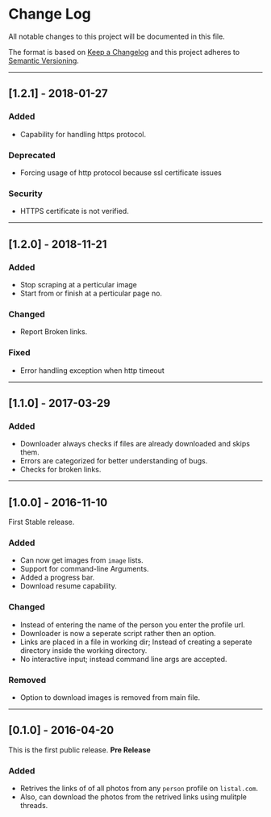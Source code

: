 # Change Log
All notable changes to this project will be documented in this file.

The format is based on [Keep a Changelog](http://keepachangelog.com/)
and this project adheres to [Semantic Versioning](http://semver.org/).

------------
## [1.2.1] - 2018-01-27
### Added
- Capability for handling https protocol.
### Deprecated
- Forcing usage of http protocol because ssl certificate issues
### Security
- HTTPS certificate is not verified.


---------
## [1.2.0] - 2018-11-21
### Added
- Stop scraping at a perticular image
- Start from or finish at a perticular page no.
### Changed
- Report Broken links.
### Fixed
- Error handling exception when http timeout

-------
## [1.1.0] - 2017-03-29

### Added
- Downloader always checks if files are already downloaded and skips them.
- Errors are categorized for better understanding of bugs.
- Checks for broken links.

----
## [1.0.0] - 2016-11-10
First Stable release.
### Added
- Can now get images from `image` lists.
- Support for command-line Arguments.
- Added a progress bar.
- Download resume capability.

### Changed
- Instead of entering the name of the person you enter the profile url.
- Downloader is now a seperate script rather then an option.
- Links are placed in a file in working dir; Instead of creating a seperate directory inside the working directory.
- No interactive input; instead command line args are accepted.

### Removed
- Option to download images is removed from main file.

------
## [0.1.0] - 2016-04-20
This is the first public release. **Pre Release**

### Added
- Retrives the links of of all photos from any `person` profile on `listal.com`.
- Also, can download the photos from the retrived links using mulitple threads.
